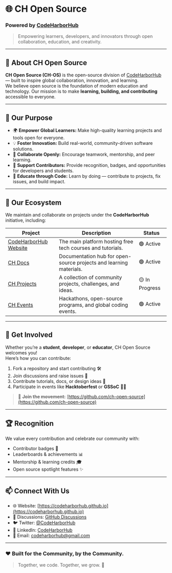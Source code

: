 # 🌐 CH Open Source  
### Powered by [CodeHarborHub](https://codeharborhub.github.io)  

> Empowering learners, developers, and innovators through open collaboration, education, and creativity.

---

## 🚀 About CH Open Source
**CH Open Source (CH-OS)** is the open-source division of [CodeHarborHub](https://codeharborhub.github.io) — built to inspire global collaboration, innovation, and learning.  
We believe open source is the foundation of modern education and technology. Our mission is to make **learning, building, and contributing** accessible to everyone.

---

## 🎯 Our Purpose
- 🌍 **Empower Global Learners:** Make high-quality learning projects and tools open for everyone.  
- 💡 **Foster Innovation:** Build real-world, community-driven software solutions.  
- 🤝 **Collaborate Openly:** Encourage teamwork, mentorship, and peer learning.  
- 🚀 **Support Contributors:** Provide recognition, badges, and opportunities for developers and students.  
- 🧠 **Educate through Code:** Learn by doing — contribute to projects, fix issues, and build impact.

---

## 🧩 Our Ecosystem
We maintain and collaborate on projects under the **CodeHarborHub** initiative, including:

| Project | Description | Status |
|----------|--------------|--------|
| [CodeHarborHub Website](https://github.com/codeharborhub/codeharborhub.github.io) | The main platform hosting free tech courses and tutorials. | 🟢 Active |
| [CH Docs](https://github.com/ch-open-source/ch-docs) | Documentation hub for open-source projects and learning materials. | 🟢 Active |
| [CH Projects](https://github.com/ch-open-source/ch-projects) | A collection of community projects, challenges, and ideas. | 🟡 In Progress |
| [CH Events](https://github.com/ch-open-source/ch-events) | Hackathons, open-source programs, and global coding events. | 🟢 Active |

---

## 🌱 Get Involved
Whether you’re a **student**, **developer**, or **educator**, CH Open Source welcomes you!  
Here’s how you can contribute:
1. Fork a repository and start contributing 🛠️  
2. Join discussions and raise issues 💬  
3. Contribute tutorials, docs, or design ideas 🎨  
4. Participate in events like **Hacktoberfest** or **GSSoC** 🧑‍💻  

> 💬 **Join the movement:** [https://github.com/ch-open-source](https://github.com/ch-open-source)

---

## 🏆 Recognition
We value every contribution and celebrate our community with:
- Contributor badges 🥇  
- Leaderboards & achievements 📊  
- Mentorship & learning credits 🎓  
- Open source spotlight features ✨  

---

## 📫 Connect With Us
- 🌐 Website: [https://codeharborhub.github.io](https://codeharborhub.github.io)  
- 💬 Discussions: [GitHub Discussions](https://github.com/ch-open-source/discussions)  
- 🐦 Twitter: [@CodeHarborHub](https://twitter.com/CodeHarborHub)  
- 💼 LinkedIn: [CodeHarborHub](https://linkedin.com/company/codeharborhub)  
- 📧 Email: codeharborhub@gmail.com  

---

### ❤️ Built for the Community, by the Community.
> Together, we code. Together, we grow. 🌱
